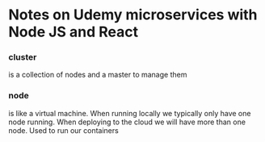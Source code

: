 # Notes on Udemy microservices with Node JS and React

### cluster

is a collection of nodes and a master to manage them

### node

is like a virtual machine. When running locally we typically only have one node running. When deploying to the cloud we will have more than one node. Used to run our containers
